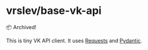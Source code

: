 # vrslev/base-vk-api

📦 Archived!

This is tiny VK API client. It uses [Requests](https://github.com/psf/requests) and [Pydantic](https://github.com/samuelcolvin/pydantic).

